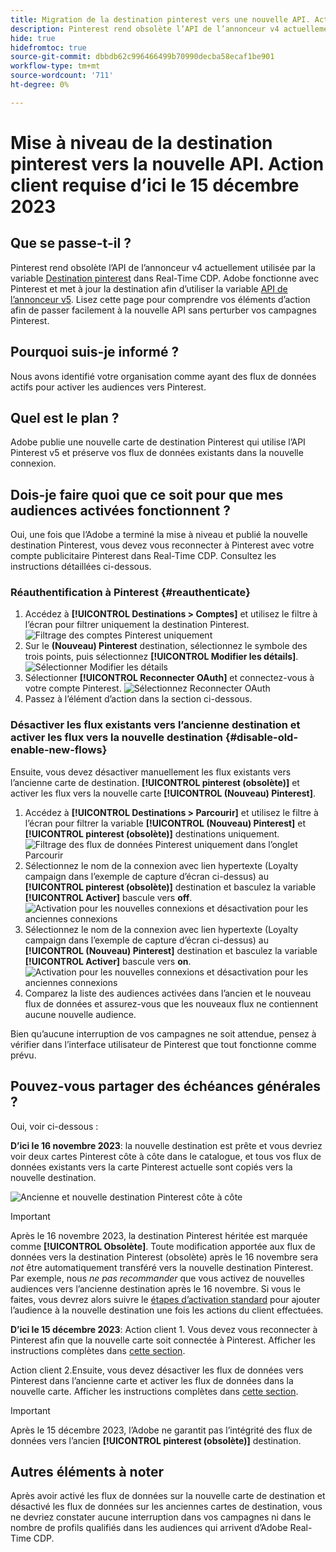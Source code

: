 ```yaml
---
title: Migration de la destination pinterest vers une nouvelle API. Action du client requise.
description: Pinterest rend obsolète l’API de l’annonceur v4 actuellement utilisée par la destination Pinterest dans Real-Time CDP. Comprenez vos éléments d’action afin de passer facilement à la nouvelle API sans perturber vos campagnes Pinterest.
hide: true
hidefromtoc: true
source-git-commit: dbbdb62c996466499b70990decba58ecaf1be901
workflow-type: tm+mt
source-wordcount: '711'
ht-degree: 0%

---
```


# Mise à niveau de la destination pinterest vers la nouvelle API. Action client requise d’ici le 15 décembre 2023

## Que se passe-t-il ?

Pinterest rend obsolète l’API de l’annonceur v4 actuellement utilisée par la variable [Destination pinterest](/help/destinations/catalog/advertising/pinterest.md) dans Real-Time CDP. Adobe fonctionne avec Pinterest et met à jour la destination afin d’utiliser la variable [API de l’annonceur v5](https://developers.pinterest.com/docs/getting-started/migration/). Lisez cette page pour comprendre vos éléments d’action afin de passer facilement à la nouvelle API sans perturber vos campagnes Pinterest.

## Pourquoi suis-je informé ?

Nous avons identifié votre organisation comme ayant des flux de données actifs pour activer les audiences vers Pinterest.

## Quel est le plan ?

Adobe publie une nouvelle carte de destination Pinterest qui utilise l’API Pinterest v5 et préserve vos flux de données existants dans la nouvelle connexion.

## Dois-je faire quoi que ce soit pour que mes audiences activées fonctionnent ?

Oui, une fois que l’Adobe a terminé la mise à niveau et publié la nouvelle destination Pinterest, vous devez vous reconnecter à Pinterest avec votre compte publicitaire Pinterest dans Real-Time CDP. Consultez les instructions détaillées ci-dessous.

### Réauthentification à Pinterest {#reauthenticate}

1. Accédez à **[!UICONTROL Destinations > Comptes]** et utilisez le filtre à l’écran pour filtrer uniquement la destination Pinterest.
   ![Filtrage des comptes Pinterest uniquement](/help/destinations/assets/catalog/advertising/pinterest-migration/filter-pinterest-acconts-only.png)
2. Sur le **(Nouveau) Pinterest** destination, sélectionnez le symbole des trois points, puis sélectionnez **[!UICONTROL Modifier les détails]**.
   ![Sélectionner Modifier les détails](/help/destinations/assets/catalog/advertising/pinterest-migration/edit-details-pinterest.png)
3. Sélectionner **[!UICONTROL Reconnecter OAuth]** et connectez-vous à votre compte Pinterest.
   ![Sélectionnez Reconnecter OAuth](/help/destinations/assets/catalog/advertising/pinterest-migration/reconnect-oauth-pinterest.png)
4. Passez à l’élément d’action dans la section ci-dessous.

### Désactiver les flux existants vers l’ancienne destination et activer les flux vers la nouvelle destination {#disable-old-enable-new-flows}

Ensuite, vous devez désactiver manuellement les flux existants vers l’ancienne carte de destination. **[!UICONTROL pinterest (obsolète)]** et activer les flux vers la nouvelle carte **[!UICONTROL (Nouveau) Pinterest]**.

1. Accédez à **[!UICONTROL Destinations > Parcourir]** et utilisez le filtre à l’écran pour filtrer la variable **[!UICONTROL (Nouveau) Pinterest]** et **[!UICONTROL pinterest (obsolète)]** destinations uniquement.
   ![Filtrage des flux de données Pinterest uniquement dans l’onglet Parcourir](/help/destinations/assets/catalog/advertising/pinterest-migration/filter-pinterest-browse.png)
2. Sélectionnez le nom de la connexion avec lien hypertexte (Loyalty campaign dans l’exemple de capture d’écran ci-dessus) au **[!UICONTROL pinterest (obsolète)]** destination et basculez la variable **[!UICONTROL Activer]** bascule vers **off**.
   ![Activation pour les nouvelles connexions et désactivation pour les anciennes connexions](/help/destinations/assets/catalog/advertising/pinterest-migration/enable-disable-toggle-old-destination.png)
3. Sélectionnez le nom de la connexion avec lien hypertexte (Loyalty campaign dans l’exemple de capture d’écran ci-dessus) au **[!UICONTROL (Nouveau) Pinterest]** destination et basculez la variable **[!UICONTROL Activer]** bascule vers **on**.
   ![Activation pour les nouvelles connexions et désactivation pour les anciennes connexions](/help/destinations/assets/catalog/advertising/pinterest-migration/enable-disable-toggle-new-destination.png)
4. Comparez la liste des audiences activées dans l’ancien et le nouveau flux de données et assurez-vous que les nouveaux flux ne contiennent aucune nouvelle audience.

Bien qu’aucune interruption de vos campagnes ne soit attendue, pensez à vérifier dans l’interface utilisateur de Pinterest que tout fonctionne comme prévu.

## Pouvez-vous partager des échéances générales ?

Oui, voir ci-dessous :

**D’ici le 16 novembre 2023**: la nouvelle destination est prête et vous devriez voir deux cartes Pinterest côte à côte dans le catalogue, et tous vos flux de données existants vers la carte Pinterest actuelle sont copiés vers la nouvelle destination.

![Ancienne et nouvelle destination Pinterest côte à côte](/help/destinations/assets/catalog/advertising/pinterest-migration/pinterest-two-cards-side-by-side.png)

>[!IMPORTANT]
>
>Après le 16 novembre 2023, la destination Pinterest héritée est marquée comme **[!UICONTROL Obsolète]**. <span class="preview">Toute modification apportée aux flux de données vers la destination Pinterest (obsolète) après le 16 novembre sera *not* être automatiquement transféré vers la nouvelle destination Pinterest. </span>
>Par exemple, nous *ne pas recommander* que vous activez de nouvelles audiences vers l’ancienne destination après le 16 novembre. Si vous le faites, vous devrez alors suivre le [étapes d’activation standard](/help/destinations/ui/activate-segment-streaming-destinations.md) pour ajouter l’audience à la nouvelle destination une fois les actions du client effectuées.

**D’ici le 15 décembre 2023**: <span class="preview">Action client 1</span>. Vous devez vous reconnecter à Pinterest afin que la nouvelle carte soit connectée à Pinterest. Afficher les instructions complètes dans [cette section](#reauthenticate).

<span class="preview">Action client 2</span>.Ensuite, vous devez désactiver les flux de données vers Pinterest dans l’ancienne carte et activer les flux de données dans la nouvelle carte. Afficher les instructions complètes dans [cette section](#disable-old-enable-new-flows).

>[!IMPORTANT]
>
>Après le 15 décembre 2023, l’Adobe ne garantit pas l’intégrité des flux de données vers l’ancien **[!UICONTROL pinterest (obsolète)]** destination.

## Autres éléments à noter

Après avoir activé les flux de données sur la nouvelle carte de destination et désactivé les flux de données sur les anciennes cartes de destination, vous ne devriez constater aucune interruption dans vos campagnes ni dans le nombre de profils qualifiés dans les audiences qui arrivent d’Adobe Real-Time CDP.
